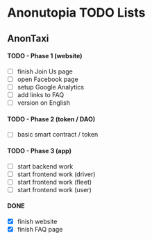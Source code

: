 # Anonutopia TODO Lists

## AnonTaxi

#### TODO - Phase 1 (website)

- [ ] finish Join Us page
- [ ] open Facebook page
- [ ] setup Google Analytics
- [ ] add links to FAQ
- [ ] version on English

#### TODO - Phase 2 (token / DAO)

- [ ] basic smart contract / token

#### TODO - Phase 3 (app)

- [ ] start backend work
- [ ] start frontend work (driver)
- [ ] start frontend work (fleet)
- [ ] start frontend work (user)

#### DONE

- [x] finish website
- [x] finish FAQ page
